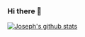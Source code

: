 ### Hi there 👋


[![Joseph's github stats](https://github-readme-stats.vercel.app/api?username=alexandercarson&count_private=true)](https://github.com/anuraghazra/github-readme-stats)



<!--
**alexandercarson/alexandercarson** is a ✨ _special_ ✨ repository because its `README.md` (this file) appears on your GitHub profile.

Here are some ideas to get you started:

- 🔭 I’m currently working on ...
- 🌱 I’m currently learning ...
- 👯 I’m looking to collaborate on ...
- 🤔 I’m looking for help with ...
- 💬 Ask me about ...
- 📫 How to reach me: ...
- 😄 Pronouns: ...
- ⚡ Fun fact: ...
-->
